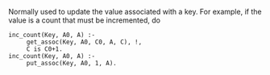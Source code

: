 Normally used to update the value associated with a key. For example, if the value is a count that must be incremented, do

```
inc_count(Key, A0, A) :-
     get_assoc(Key, A0, C0, A, C), !,
     C is C0+1.
inc_count(Key, A0, A) :-
     put_assoc(Key, A0, 1, A).
```
